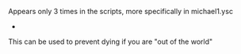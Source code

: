 Appears only 3 times in the scripts, more specifically in michael1.ysc

-
This can be used to prevent dying if you are "out of the world"
